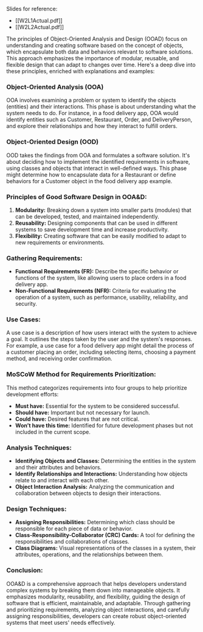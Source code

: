 Slides for reference:
- [[W2L1Actual.pdf]] 
- [[W2L2Actual.pdf]]

The principles of Object-Oriented Analysis and Design (OOAD) focus on understanding and creating software based on the concept of objects, which encapsulate both data and behaviors relevant to software solutions. This approach emphasizes the importance of modular, reusable, and flexible design that can adapt to changes over time. Here's a deep dive into these principles, enriched with explanations and examples:

### Object-Oriented Analysis (OOA)
OOA involves examining a problem or system to identify the objects (entities) and their interactions. This phase is about understanding what the system needs to do. For instance, in a food delivery app, OOA would identify entities such as Customer, Restaurant, Order, and DeliveryPerson, and explore their relationships and how they interact to fulfill orders.

### Object-Oriented Design (OOD)
OOD takes the findings from OOA and formulates a software solution. It's about deciding how to implement the identified requirements in software, using classes and objects that interact in well-defined ways. This phase might determine how to encapsulate data for a Restaurant or define behaviors for a Customer object in the food delivery app example.

### Principles of Good Software Design in OOA&D:
1. **Modularity:** Breaking down a system into smaller parts (modules) that can be developed, tested, and maintained independently.
2. **Reusability:** Designing components that can be used in different systems to save development time and increase productivity.
3. **Flexibility:** Creating software that can be easily modified to adapt to new requirements or environments.

### Gathering Requirements:
- **Functional Requirements (FR):** Describe the specific behavior or functions of the system, like allowing users to place orders in a food delivery app.
- **Non-Functional Requirements (NFR):** Criteria for evaluating the operation of a system, such as performance, usability, reliability, and security.

### Use Cases:
A use case is a description of how users interact with the system to achieve a goal. It outlines the steps taken by the user and the system's responses. For example, a use case for a food delivery app might detail the process of a customer placing an order, including selecting items, choosing a payment method, and receiving order confirmation.

### MoSCoW Method for Requirements Prioritization:
This method categorizes requirements into four groups to help prioritize development efforts:
- **Must have:** Essential for the system to be considered successful.
- **Should have:** Important but not necessary for launch.
- **Could have:** Desired features that are not critical.
- **Won’t have this time:** Identified for future development phases but not included in the current scope.

### Analysis Techniques:
- **Identifying Objects and Classes:** Determining the entities in the system and their attributes and behaviors.
- **Identify Relationships and Interactions:** Understanding how objects relate to and interact with each other.
- **Object Interaction Analysis:** Analyzing the communication and collaboration between objects to design their interactions.

### Design Techniques:
- **Assigning Responsibilities:** Determining which class should be responsible for each piece of data or behavior.
- **Class-Responsibility-Collaborator (CRC) Cards:** A tool for defining the responsibilities and collaborations of classes.
- **Class Diagrams:** Visual representations of the classes in a system, their attributes, operations, and the relationships between them.

### Conclusion:
OOA&D is a comprehensive approach that helps developers understand complex systems by breaking them down into manageable objects. It emphasizes modularity, reusability, and flexibility, guiding the design of software that is efficient, maintainable, and adaptable. Through gathering and prioritizing requirements, analyzing object interactions, and carefully assigning responsibilities, developers can create robust object-oriented systems that meet users' needs effectively.